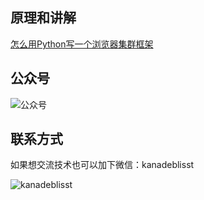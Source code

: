 ## 原理和讲解

[怎么用Python写一个浏览器集群框架](https://mp.weixin.qq.com/s/JEz1wv_7fCC2P8THEYq0ZQ)

## 公众号

![公众号](https://open.weixin.qq.com/qr/code?username=Pygrower)

## 联系方式
如果想交流技术也可以加下微信：kanadeblisst

![kanadeblisst](https://github.com/kanadeblisst00/backup_img/blob/master/kanadeblisst.jpg)